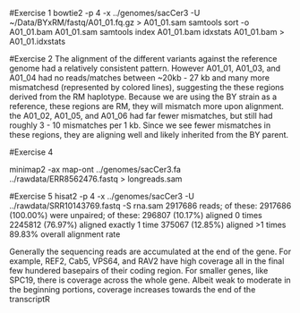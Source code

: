 
#Exercise 1
bowtie2 -p 4 -x ../genomes/sacCer3 -U ~/Data/BYxRM/fastq/A01_01.fq.gz > A01_01.sam
samtools sort -o A01_01.bam A01_01.sam
samtools index A01_01.bam
idxstats A01_01.bam > A01_01.idxstats


#Exercise 2
The alignment of the different variants against the reference genome had a relatively consistent pattern. However A01_01, A01_03, and A01_04 had no reads/matches between ~20kb - 27 kb and many more mismatchesd (represented by colored lines), suggesting the these regions derived from the RM haplotype. Because we are using the BY strain as a reference, these regions are RM, they will mismatch more upon alignment. the A01_02, A01_05, and A01_06 had far fewer mismatches, but still had roughly 3 - 10 mismatches per 1 kb. Since we see fewer mismatches in these regions, they are aligning well and likely inherited from the BY parent.

#Exercise 4

minimap2 -ax map-ont ../genomes/sacCer3.fa ../rawdata/ERR8562476.fastq > longreads.sam


#Exercise 5
hisat2 -p 4 -x ../genomes/sacCer3 -U ../rawdata/SRR10143769.fastq -S rna.sam
2917686 reads; of these:
  2917686 (100.00%) were unpaired; of these:
    296807 (10.17%) aligned 0 times
    2245812 (76.97%) aligned exactly 1 time
    375067 (12.85%) aligned >1 times
89.83% overall alignment rate

Generally the sequencing reads are accumulated at the end of the gene. For example, REF2, Cab5, VPS64, and RAV2 have high coverage all in the final few hundered basepairs of their coding region. For smaller genes, like SPC19, there is coverage across the whole gene. Albeit weak to moderate in the beginning portions, coverage increases towards the end of the transcriptR

